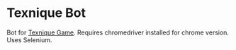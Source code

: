 # Texnique Bot

Bot for [Texnique Game](https://texnique.xyz/). Requires chromedriver installed for chrome version. Uses Selenium.
